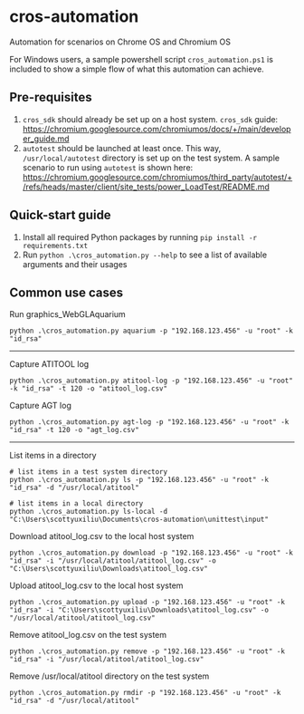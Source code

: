 # cros-automation
Automation for scenarios on Chrome OS and Chromium OS

For Windows users, a sample powershell script `cros_automation.ps1` is included to show a simple flow of what this automation can achieve.


## Pre-requisites
1.   `cros_sdk` should already be set up on a host system. `cros_sdk` guide: https://chromium.googlesource.com/chromiumos/docs/+/main/developer_guide.md
2.   `autotest` should be launched at least once. This way, `/usr/local/autotest` directory is set up on the test system. A sample scenario to run using `autotest` is shown here: https://chromium.googlesource.com/chromiumos/third_party/autotest/+/refs/heads/master/client/site_tests/power_LoadTest/README.md

## Quick-start guide
1.   Install all required Python packages by running `pip install -r requirements.txt`
2.   Run `python .\cros_automation.py --help` to see a list of available arguments and their usages


## Common use cases

Run graphics_WebGLAquarium

```
python .\cros_automation.py aquarium -p "192.168.123.456" -u "root" -k "id_rsa"
```

---

Capture ATITOOL log

```
python .\cros_automation.py atitool-log -p "192.168.123.456" -u "root" -k "id_rsa" -t 120 -o "atitool_log.csv"
```

Capture AGT log

```
python .\cros_automation.py agt-log -p "192.168.123.456" -u "root" -k "id_rsa" -t 120 -o "agt_log.csv"
```

---

List items in a directory

```
# list items in a test system directory
python .\cros_automation.py ls -p "192.168.123.456" -u "root" -k "id_rsa" -d "/usr/local/atitool"

# list items in a local directory
python .\cros_automation.py ls-local -d "C:\Users\scottyuxiliu\Documents\cros-automation\unittest\input"
```


Download atitool_log.csv to the local host system

```
python .\cros_automation.py download -p "192.168.123.456" -u "root" -k "id_rsa" -i "/usr/local/atitool/atitool_log.csv" -o "C:\Users\scottyuxiliu\Downloads\atitool_log.csv"
```

Upload atitool_log.csv to the local host system

```
python .\cros_automation.py upload -p "192.168.123.456" -u "root" -k "id_rsa" -i "C:\Users\scottyuxiliu\Downloads\atitool_log.csv" -o "/usr/local/atitool/atitool_log.csv"
```

Remove atitool_log.csv on the test system

```
python .\cros_automation.py remove -p "192.168.123.456" -u "root" -k "id_rsa" -i "/usr/local/atitool/atitool_log.csv"
```

Remove /usr/local/atitool directory on the test system

```
python .\cros_automation.py rmdir -p "192.168.123.456" -u "root" -k "id_rsa" -d "/usr/local/atitool"
```
